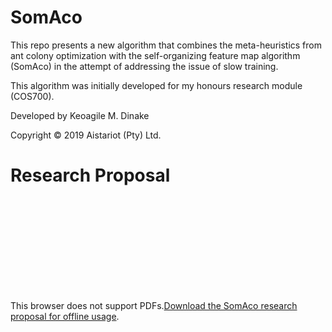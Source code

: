 # SomAco
This repo presents a new algorithm that combines the meta-heuristics from ant colony optimization with the self-organizing feature map algorithm (SomAco) in the attempt of addressing the issue of slow training.

This algorithm was initially developed for my honours research module (COS700).

Developed by Keoagile M. Dinake

Copyright &copy; 2019 Aistariot (Pty) Ltd.

# Research Proposal
<object data="https://drive.google.com/file/d/1zZcQ_qmoijjIzBPH4OOK7jRJAwqhE9UC/view?usp=sharing" type="application/pdf" width="700px" height="700px">
    <embed src="https://drive.google.com/file/d/1zZcQ_qmoijjIzBPH4OOK7jRJAwqhE9UC/view?usp=sharing">
        <p>This browser does not support PDFs.<a href="https://drive.google.com/file/d/1zZcQ_qmoijjIzBPH4OOK7jRJAwqhE9UC/view?usp=sharing" target="_blank">Download the SomAco research proposal for offline usage</a>.</p>
    </embed>
</object>
